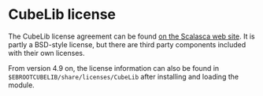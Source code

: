 # CubeLib license

The CubeLib license agreement can be found 
[on the Scalasca web site](https://scalasca.org/scalasca/front_content.php?idart=1094).
It is partly a BSD-style license, but there are third party components included with
their own licenses.

From version 4.9 on, the license information can also be found in
`$EBROOTCUBELIB/share/licenses/CubeLib` after installing and loading the module.
